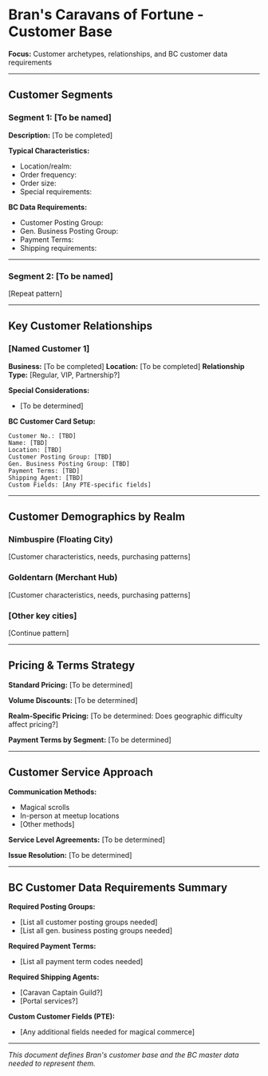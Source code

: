 # Bran's Caravans of Fortune - Customer Base

**Focus:** Customer archetypes, relationships, and BC customer data requirements

---

## Customer Segments

### Segment 1: [To be named]
**Description:**
[To be completed]

**Typical Characteristics:**
- Location/realm:
- Order frequency:
- Order size:
- Special requirements:

**BC Data Requirements:**
- Customer Posting Group:
- Gen. Business Posting Group:
- Payment Terms:
- Shipping requirements:

---

### Segment 2: [To be named]
[Repeat pattern]

---

## Key Customer Relationships

### [Named Customer 1]
**Business:** [To be completed]
**Location:** [To be completed]
**Relationship Type:** [Regular, VIP, Partnership?]

**Special Considerations:**
- [To be determined]

**BC Customer Card Setup:**
```
Customer No.: [TBD]
Name: [TBD]
Location: [TBD]
Customer Posting Group: [TBD]
Gen. Business Posting Group: [TBD]
Payment Terms: [TBD]
Shipping Agent: [TBD]
Custom Fields: [Any PTE-specific fields]
```

---

## Customer Demographics by Realm

### Nimbuspire (Floating City)
[Customer characteristics, needs, purchasing patterns]

### Goldentarn (Merchant Hub)
[Customer characteristics, needs, purchasing patterns]

### [Other key cities]
[Continue pattern]

---

## Pricing & Terms Strategy

**Standard Pricing:**
[To be determined]

**Volume Discounts:**
[To be determined]

**Realm-Specific Pricing:**
[To be determined: Does geographic difficulty affect pricing?]

**Payment Terms by Segment:**
[To be determined]

---

## Customer Service Approach

**Communication Methods:**
- Magical scrolls
- In-person at meetup locations
- [Other methods]

**Service Level Agreements:**
[To be determined]

**Issue Resolution:**
[To be determined]

---

## BC Customer Data Requirements Summary

**Required Posting Groups:**
- [List all customer posting groups needed]
- [List all gen. business posting groups needed]

**Required Payment Terms:**
- [List all payment term codes needed]

**Required Shipping Agents:**
- [Caravan Captain Guild?]
- [Portal services?]

**Custom Customer Fields (PTE):**
- [Any additional fields needed for magical commerce]

---

*This document defines Bran's customer base and the BC master data needed to represent them.*
